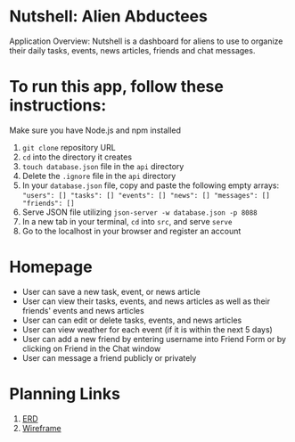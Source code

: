 # Nutshell: Alien Abductees
Application Overview:
Nutshell is a dashboard for aliens to use to organize their daily tasks, events, news articles, friends and chat messages.
  

# To run this app, follow these instructions:
Make sure you have Node.js and npm installed
1. `git clone` repository URL
1. `cd` into the directory it creates
1. `touch database.json` file in the `api` directory
1. Delete the `.ignore` file in the `api` directory
1. In your `database.json` file, copy and paste the following empty arrays: 
    `"users": []
    "tasks": []
    "events": []
    "news": []
    "messages": []
    "friends": []`
1. Serve JSON file utilizing `json-server -w database.json -p 8088`
1. In a new tab in your terminal, `cd` into `src`, and serve `serve`
1. Go to the localhost in your browser and register an account

# Homepage

* User can save a new task, event, or news article
* User can view their tasks, events, and news articles as well as their friends' events and news articles
* User can can edit or delete tasks, events, and news articles
* User can view weather for each event (if it is within the next 5 days)
* User can add a new friend by entering username into Friend Form or by clicking on Friend in the Chat window
* User can message a friend publicly or privately

# Planning Links
1. [ERD](https://dbdiagram.io/d/5f4522ea7b2e2f40e9deb4fe)
1. [Wireframe](https://miro.com/app/board/o9J_kmqQ4As=/)
